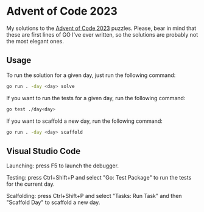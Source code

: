 # Advent of Code 2023

My solutions to the [Advent of Code 2023](https://adventofcode.com/2023) puzzles.
Please, bear in mind that these are first lines of GO I've ever written, so the solutions are probably not the most elegant ones.

## Usage

To run the solution for a given day, just run the following command:

```bash
go run . -day <day> solve
```

If you want to run the tests for a given day, run the following command:

```bash
go test ./day<day>
```

If you want to scaffold a new day, run the following command:

```bash
go run . -day <day> scaffold
```

## Visual Studio Code

Launching: press F5 to launch the debugger.

Testing: press Ctrl+Shift+P and select "Go: Test Package" to run the tests for the current day.

Scalfolding: press Ctrl+Shift+P and select "Tasks: Run Task" and then "Scaffold Day" to scaffold a new day.
